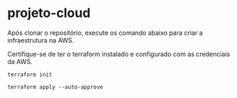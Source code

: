 # projeto-cloud

Após clonar o repositório, execute os comando abaixo para criar a infraestrutura na AWS.

Certifique-se de ter o terraform instalado e configurado com as credenciais da AWS.

```
terraform init
```

```
terraform apply --auto-approve
```
